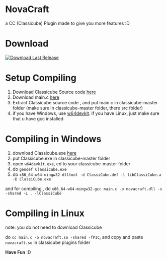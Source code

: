 # NovaCraft
a CC (Classicube) Plugin made to give you more features :D

# Download
[![Download Last Release](https://img.shields.io/badge/Download-Last%20Release-brightgreen?style=for-the-badge&logo=github)](https://github.com/mastergive514/NovaCraft/releases/latest)

# Setup Compiling

1. Download Classicube Source code [here](https://github.com/UnknownShadow200/ClassiCube/archive/refs/heads/master.zip)
2. Download main.c [here](https://raw.githubusercontent.com/mastergive514/NovaCraft2/main/main.c)
3. Extract Classicube source code , and put main.c in classicube-master folder (make sure in classicube-master folder, there src folder)
4. if you have Windows, use [w64devkit](https://github.com/skeeto/w64devkit). if you have Linux, just make sure that u have gcc installed
# Compiling in Windows

1. download Classicube.exe [here](https://www.classicube.net/download/)
2. put Classicube.exe in classicube-master folder
3. open `w64devkit.exe`, cd to your classicube-master folder
4. do `gendef ClassiCube.exe` 
5. do `x86_64-w64-mingw32-dlltool -d ClassiCube.def -l libClassiCube.a -D ClassiCube.exe`

and for compiling , do `x86_64-w64-mingw32-gcc main.c -o novacraft.dll -s -shared -L . -lClassiCube`


# Compiling in Linux
note: you do not need to download Classicube

do `cc main.c -o novacraft.so -shared -fPIC`, and copy and paste `novacraft.so` in classicube plugins folder


**Have Fun** :D
